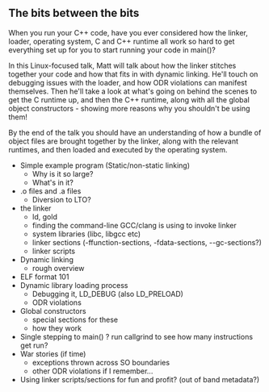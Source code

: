 The bits between the bits
--------------------

When you run your C++ code, have you ever considered how the  linker, loader, operating system, C and C++ runtime all work so hard to get everything set up for you to start running your code in main()?

In this Linux-focused talk, Matt will talk about how the linker stitches together your code and how that fits in with dynamic linking. He'll touch on debugging issues with the loader, and how ODR violations can manifest themselves. Then he'll take a look at what's going on behind the scenes to get the C runtime up, and then the C++ runtime, along with all the global object constructors - showing more reasons why you shouldn't be using them!

By the end of the talk you should have an understanding of how a bundle of object files are brought together by the linker, along with the relevant runtimes, and then loaded and executed by the operating system.

- Simple example program (Static/non-static linking)
  - Why is it so large?
  - What's in it?
- .o files and .a files
  - Diversion to LTO?
- the linker
  - ld, gold
  - finding the command-line GCC/clang is using to invoke linker
  - system libraries (libc, libgcc etc)
  - linker sections (-ffunction-sections, -fdata-sections, --gc-sections?)
  - linker scripts
- Dynamic linking
  - rough overview
- ELF format 101
- Dynamic library loading process
  - Debugging it, LD_DEBUG (also LD_PRELOAD)
  - ODR violations
- Global constructors
  - special sections for these
  - how they work
- Single stepping to main() ? run callgrind to see how many instructions get run?
- War stories (if time)
  - exceptions thrown across SO boundaries
  - other ODR violations if I remember...
- Using linker scripts/sections for fun and profit? (out of band metadata?)
